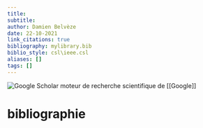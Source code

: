 ```yaml
---
title: 
subtitle:
author: Damien Belvèze
date: 22-10-2021
link_citations: true
bibliography: mylibrary.bib
biblio_style: csl\ieee.csl
aliases: []
tags: []
---
```


![Google Scholar](google_scholar.png)
moteur de recherche scientifique de [[Google]]





# bibliographie

